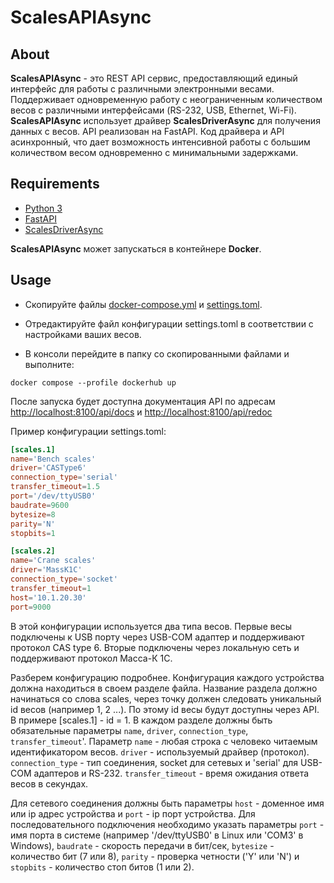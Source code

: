 # ScalesAPIAsync
## About
**ScalesAPIAsync** - это REST API сервис, предоставляющий единый интерфейс для работы с различными электронными весами. 
Поддерживает одновременную работу с неограниченным количеством весов с различными интерфейсами 
(RS-232, USB, Ethernet, Wi-Fi). **ScalesAPIAsync** использует драйвер **ScalesDriverAsync** для получения данных с весов. 
API реализован на FastAPI. Код драйвера и API асинхронный, что дает возможность интенсивной работы с большим 
количеством весом одновременно с минимальными задержками. 

## Requirements
- [Python 3](https://www.python.org/)
- [FastAPI](https://fastapi.tiangolo.com/)
- [ScalesDriverAsync](https://pypi.org/project/scales-driver-async/)

**ScalesAPIAsync** может запускаться в контейнере **Docker**.

## Usage
- Скопируйте файлы [docker-compose.yml](https://github.com/kr-aleksey/ScalesAPIAsync/blob/master/infra_scales_api_async/docker-compose.yml) 
и [settings.toml](https://github.com/kr-aleksey/ScalesAPIAsync/blob/master/infra_scales_api_async/settings.toml).

- Отредактируйте файл конфигурации settings.toml в соответствии с настройками ваших весов.

- В консоли перейдите в папку со скопированными файлами и выполните: 
```
docker compose --profile dockerhub up
```
После запуска будет доступна документация API по адресам [http://localhost:8100/api/docs]() и 
[http://localhost:8100/api/redoc]()

Пример конфигурации settings.toml:
```toml
[scales.1]
name='Bench scales'
driver='CASType6'
connection_type='serial'
transfer_timeout=1.5
port='/dev/ttyUSB0'
baudrate=9600
bytesize=8
parity='N'
stopbits=1

[scales.2]
name='Crane scales'
driver='MassK1C'
connection_type='socket'
transfer_timeout=1
host='10.1.20.30'
port=9000
```
В этой конфигурации используется два типа весов. Первые весы подключены к USB порту через USB-COM адаптер и 
поддерживают протокол CAS type 6. Вторые подключены через локальную сеть и поддерживают протокол Масса-К 1С.

Разберем конфигурацию подробнее. Конфигурация каждого устройства должна находиться в своем разделе файла. Название
раздела должно начинаться со слова scales, через точку должен следовать уникальный id весов (например 1, 2 ...). По 
этому id весы будут доступны через API. В примере [scales.1] - id = 1. В каждом разделе должны быть обязательные 
параметры `name`, `driver`, `connection_type`, `transfer_timeout`'. Параметр `name` - любая строка с человеко читаемым 
идентификатором весов. `driver` - используемый драйвер (протокол). `connection_type` - тип соединения, socket для 
сетевых и 'serial' для USB-COM адаптеров и RS-232. `transfer_timeout` - время ожидания ответа весов в секундах.

Для сетевого соединения должны быть параметры `host` - доменное имя или ip адрес устройства и `port` - ip порт 
устройства. Для последовательного подключения необходимо указать параметры `port` - имя порта в системе (например 
'/dev/ttyUSB0' в Linux или 'COM3' в Windows), `baudrate` - скорость передачи в бит/сек, `bytesize` - количество 
бит (7 или 8), `parity` - проверка четности ('Y' или 'N') и `stopbits` - количество стоп битов (1 или 2).


